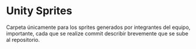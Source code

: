 # Unity Sprites
Carpeta únicamente para los sprites generados por integrantes del equipo, importante, cada que se realize commit describir brevemente que se sube al repositorio.